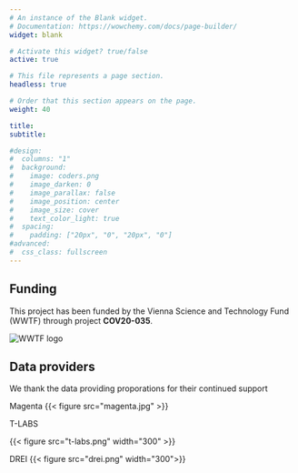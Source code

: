 ```yaml
---
# An instance of the Blank widget.
# Documentation: https://wowchemy.com/docs/page-builder/
widget: blank

# Activate this widget? true/false
active: true

# This file represents a page section.
headless: true

# Order that this section appears on the page.
weight: 40

title:  
subtitle:

#design:
#  columns: "1"
#  background:
#    image: coders.png
#    image_darken: 0
#    image_parallax: false
#    image_position: center
#    image_size: cover
#    text_color_light: true
#  spacing:
#    padding: ["20px", "0", "20px", "0"]
#advanced:
#  css_class: fullscreen
---
```


## Funding

This project has been funded by the Vienna Science and Technology Fund (WWTF) through project **COV20-035**.

![WWTF logo](https://upload.wikimedia.org/wikipedia/commons/2/25/WWTF_Logo.jpg)


## Data providers

We thank the data providing proporations for their continued support

Magenta
{{< figure src="magenta.jpg" >}}

T-LABS

{{< figure src="t-labs.png" width="300" >}}

DREI
{{< figure src="drei.png" width="300">}}